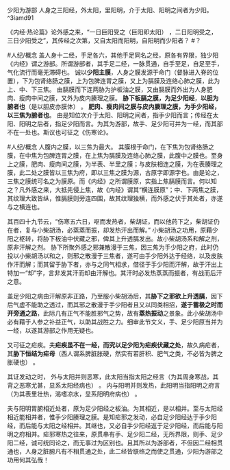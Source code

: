 少阳为游部
人身之三阳经，外太阳，里阳明，介于太阳、阳明之间者为少阳。 ^3iamd91

《内经·热论篇》论外感之来，“一日巨阳受之（巨阳即太阳） ，二日阳明受之，三日少阳受之”，其传经之次第，又自太阳而阳明，自阳明而少阳者？ #？ 

#人纪/概念 
盖人身十二经，手足各六，其他手足同名之经，原各有界限，独少阳《内经》谓之游部。所谓游部者，其手足二经，一脉贯通，自手至足，自足至手，气化流行而毫无滞碍也。
诚以**少阳主膜**，人身之膜发源于命门（督脉进入脊的位置），下为包肾络肠之膜，上为包脾连胃之膜，又上为膈膜及连络心肺之膜，此为上、中、下三焦。
由膈膜而下连两胁为护板油之膜，又由膈膜而外出为人身肥肉、瘦肉中间之膜，又外为皮内腠理之膜。
**胁下板膈之膜，为足少阳经**，**以胆为腑者也**（是以胆皮亦膜体） 。
**肥肉、瘦肉间之膜与皮内腠理之膜，为手少阳经，以三焦为腑者也**。
由是知位次介于太阳、阳明之间者，指手少阳而言；传经在太阳、阳明之后者，指足少阳而言。为其为游部，故手、足少阳可并为一经，而其部不在一处也。斯议也可征之《伤寒论》。

#人纪/概念 
人腹内之膜，以三焦为最大。
其膜根于命门，在下焦为包肾络肠之膜，在中焦为包脾连胃之膜，在上焦为膈膜及连络心肺之膜，此腹中之膜也。至身上之膜，肥肉、瘦肉间之膜，为半表、半里之膜；与皮肤相连之膜，为在表腠理之膜，此二处之膜皆以三焦为府，即以三焦之膜为源，古原字即源字也。由是论之，三焦之膜统可名之为膜原。而《内经》之所谓膜原，实指上焦膈膜而言。何以知之？凡外感之来，大抵先侵上焦，故《内经》谓其“横连膜原”；中、下两焦之膜，其纹理大致皆纵，惟膈膜则旁连四围，故其纹理独横，而外感之伏于其处者，亦遂与之横连也。


其百四十九节云，“伤寒五六日，呕而发热者，柴胡证，而以他药下之，柴胡证仍在者，复与小柴胡汤，必蒸蒸而振，却发热汗出而解。”
小柴胡汤之功用，原藉少阳之枢转，将胁下板油中伏藏之邪，俾其上升透膈发出。故小柴胡汤系和解之剂，原非汗解之剂。
胁下所聚外感之邪兼散漫于三焦，因三焦为手少阳之府，此时仍投以小柴胡汤以和之，则邪之散漫于三焦者，遂可由手少阳外达于经络，以及皮肤作汗而解；而其留于胁下者，亦与之同气相求，借径于手少阳而汗解，故于汗出上特加一“却”字，言非发其汗而却由汗解也。其汗时必发热蒸蒸而振者，有战而后汗之意。

盖足少阳之病由汗解原非正路，乃至服小柴胡汤后，其**胁下之邪欲上升透膈**，因下后气虚不能助之透过，而其邪之散漫于手少阳者且又以同类相招，**遂于蓄极之时而开旁通之路**，此际几有正气不能胜邪气之势，故有**蒸热振动**之景象。此小柴胡汤中必有藉于人参之补益正气，以助其战胜之力。细审此节文义，手、足少阳原当并为一经，以遂其游部之作用无疑也。



又可征之疟疾。夫**疟疾虽不在一经，而究以足少阳为疟疾伏藏之处**，故久病疟者，其**胁下恒结为疟母**（西人谓系脾脏胀硬，然实有若肝积、肥气之类，不必皆为脾之胀硬也） 。

其证发动之时，
外与太阳并则恶寒，此太阳当指太阳之经言（为其周身寒战，其背之恶寒尤甚，显系太阳经病也） 。
内与阳明并则发热，此阳明当指阳明之府言（为其表里壮热，渴嗜凉水，显系阳明府病也） 。

夫与阳明胃腑相近处者，原为足少阳经之板油。为其相近，是以相并。至与太阳经相近能相并者，惟手少阳腠理之膜。是知疟邪之发动，必自足少阳经达于手少阳经，而后能与太阳之经相并。其继也，又必自手少阳经返于足少阳经，而后能与阳明之府相并。疟邪寒热之往来，原贯串有手、足少阳二经，无所界限，则手、足少阳二经，诚可统同论之，而无事过为区别也。且其所以为游部者，不但因二经相贯通也，人身之脏腑凡有不相贯通之处，此二经皆联络之而使之贯通，少阳为游部之功用何其弘哉！














